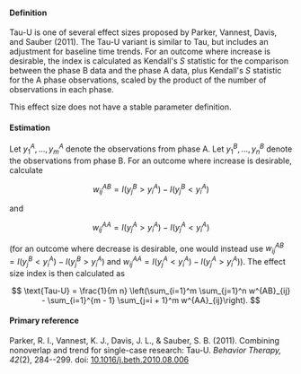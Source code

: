 #### Definition 

Tau-U is one of several effect sizes proposed by Parker, Vannest, Davis, and Sauber (2011). The Tau-U variant is similar to Tau, but includes an adjustment for baseline time trends. For an outcome where increase is desirable, the index is calculated as Kendall's $S$ statistic for the comparison between the phase B data and the phase A data, plus Kendall's $S$ statistic for the A phase observations, scaled by the product of the number of observations in each phase. 

This effect size does not have a stable parameter definition. 

#### Estimation

Let $y^A_1,...,y^A_m$ denote the observations from phase A. Let $y^B_1,...,y^B_n$ denote the observations from phase B. For an outcome where increase is desirable, calculate 

$$w^{AB}_{ij} = I(y^B_j > y^A_i) - I(y^B_j < y^A_i)$$

and 

$$w^{AA}_{ij} = I(y^A_j > y^A_i) - I(y^A_j < y^A_i)$$

(for an outcome where decrease is desirable, one would instead use $w^{AB}_{ij} = I(y^B_j < y^A_i) - I(y^B_j > y^A_i)$ and $w^{AA}_{ij} = I(y^A_j < y^A_i) - I(y^A_j > y^A_i)$). The effect size index is then calculated as

$$
\text{Tau-U} = \frac{1}{m n} \left(\sum_{i=1}^m \sum_{j=1}^n w^{AB}_{ij} - \sum_{i=1}^{m - 1} \sum_{j=i + 1}^m w^{AA}_{ij}\right). 
$$

#### Primary reference

Parker, R. I., Vannest, K. J., Davis, J. L., & Sauber, S. B. (2011). Combining nonoverlap and trend for single-case research: Tau-U. _Behavior Therapy, 42_(2), 284--299. doi: [10.1016/j.beth.2010.08.006](http://dx.doi.org/10.1016/j.beth.2010.08.006)
